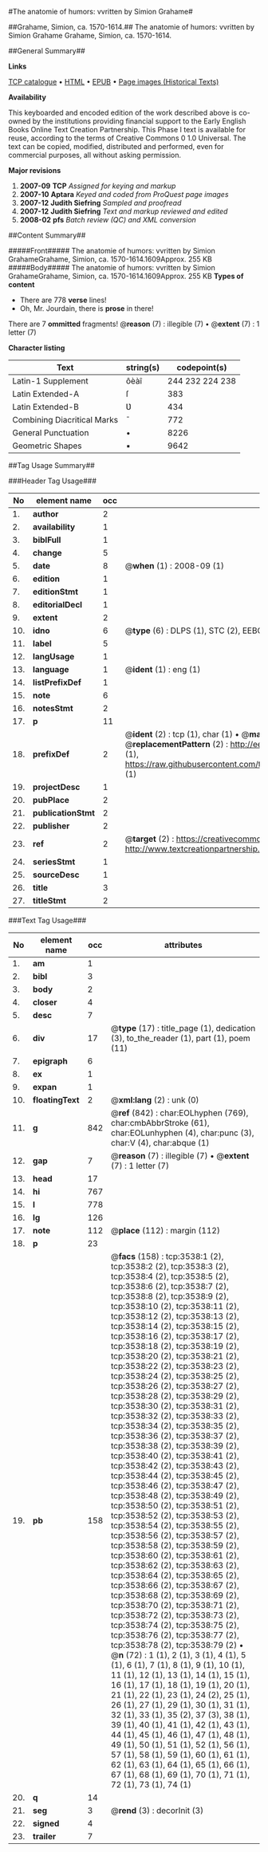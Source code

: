 #The anatomie of humors: vvritten by Simion Grahame#

##Grahame, Simion, ca. 1570-1614.##
The anatomie of humors: vvritten by Simion Grahame
Grahame, Simion, ca. 1570-1614.

##General Summary##

**Links**

[TCP catalogue](http://www.ota.ox.ac.uk/tcp/)  • 
[HTML](http://tei.it.ox.ac.uk/tcp/Texts-HTML/free/A02/A02021.html)  • 
[EPUB](http://tei.it.ox.ac.uk/tcp/Texts-EPUB/free/A02/A02021.epub) • 
[Page images (Historical Texts)](https://data.historicaltexts.jisc.ac.uk/view?pubId=eebo-99839139e&pageId=eebo-99839139e-3538-1)

**Availability**

This keyboarded and encoded edition of the
	       work described above is co-owned by the institutions
	       providing financial support to the Early English Books
	       Online Text Creation Partnership. This Phase I text is
	       available for reuse, according to the terms of Creative
	       Commons 0 1.0 Universal. The text can be copied,
	       modified, distributed and performed, even for
	       commercial purposes, all without asking permission.

**Major revisions**

1. __2007-09__ __TCP__ *Assigned for keying and markup*
1. __2007-10__ __Aptara__ *Keyed and coded from ProQuest page images*
1. __2007-12__ __Judith Siefring__ *Sampled and proofread*
1. __2007-12__ __Judith Siefring__ *Text and markup reviewed and edited*
1. __2008-02__ __pfs__ *Batch review (QC) and XML conversion*

##Content Summary##

#####Front#####
The anatomie of humors: vvritten by Simion GrahameGrahame, Simion, ca. 1570-1614.1609Approx. 255 KB 
#####Body#####
The anatomie of humors: vvritten by Simion GrahameGrahame, Simion, ca. 1570-1614.1609Approx. 255 KB 
**Types of content**

  * There are 778 **verse** lines!
  * Oh, Mr. Jourdain, there is **prose** in there!

There are 7 **ommitted** fragments! 
 @__reason__ (7) : illegible (7)  •  @__extent__ (7) : 1 letter (7)

**Character listing**


|Text|string(s)|codepoint(s)|
|---|---|---|
|Latin-1 Supplement|ôèàî|244 232 224 238|
|Latin Extended-A|ſ|383|
|Latin Extended-B|Ʋ|434|
|Combining             Diacritical Marks|̄|772|
|General Punctuation|•|8226|
|Geometric Shapes|▪|9642|

##Tag Usage Summary##

###Header Tag Usage###

|No|element name|occ|attributes|
|---|---|---|---|
|1.|__author__|2||
|2.|__availability__|1||
|3.|__biblFull__|1||
|4.|__change__|5||
|5.|__date__|8| @__when__ (1) : 2008-09 (1)|
|6.|__edition__|1||
|7.|__editionStmt__|1||
|8.|__editorialDecl__|1||
|9.|__extent__|2||
|10.|__idno__|6| @__type__ (6) : DLPS (1), STC (2), EEBO-CITATION (1), PROQUEST (1), VID (1)|
|11.|__label__|5||
|12.|__langUsage__|1||
|13.|__language__|1| @__ident__ (1) : eng (1)|
|14.|__listPrefixDef__|1||
|15.|__note__|6||
|16.|__notesStmt__|2||
|17.|__p__|11||
|18.|__prefixDef__|2| @__ident__ (2) : tcp (1), char (1)  •  @__matchPattern__ (2) : ([0-9\-]+):([0-9IVX]+) (1), (.+) (1)  •  @__replacementPattern__ (2) : http://eebo.chadwyck.com/downloadtiff?vid=$1&page=$2 (1), https://raw.githubusercontent.com/textcreationpartnership/Texts/master/tcpchars.xml#$1 (1)|
|19.|__projectDesc__|1||
|20.|__pubPlace__|2||
|21.|__publicationStmt__|2||
|22.|__publisher__|2||
|23.|__ref__|2| @__target__ (2) : https://creativecommons.org/publicdomain/zero/1.0/ (1), http://www.textcreationpartnership.org/docs/. (1)|
|24.|__seriesStmt__|1||
|25.|__sourceDesc__|1||
|26.|__title__|3||
|27.|__titleStmt__|2||


###Text Tag Usage###

|No|element name|occ|attributes|
|---|---|---|---|
|1.|__am__|1||
|2.|__bibl__|3||
|3.|__body__|2||
|4.|__closer__|4||
|5.|__desc__|7||
|6.|__div__|17| @__type__ (17) : title_page (1), dedication (3), to_the_reader (1), part (1), poem (11)|
|7.|__epigraph__|6||
|8.|__ex__|1||
|9.|__expan__|1||
|10.|__floatingText__|2| @__xml:lang__ (2) : unk (0)|
|11.|__g__|842| @__ref__ (842) : char:EOLhyphen (769), char:cmbAbbrStroke (61), char:EOLunhyphen (4), char:punc (3), char:V (4), char:abque (1)|
|12.|__gap__|7| @__reason__ (7) : illegible (7)  •  @__extent__ (7) : 1 letter (7)|
|13.|__head__|17||
|14.|__hi__|767||
|15.|__l__|778||
|16.|__lg__|126||
|17.|__note__|112| @__place__ (112) : margin (112)|
|18.|__p__|23||
|19.|__pb__|158| @__facs__ (158) : tcp:3538:1 (2), tcp:3538:2 (2), tcp:3538:3 (2), tcp:3538:4 (2), tcp:3538:5 (2), tcp:3538:6 (2), tcp:3538:7 (2), tcp:3538:8 (2), tcp:3538:9 (2), tcp:3538:10 (2), tcp:3538:11 (2), tcp:3538:12 (2), tcp:3538:13 (2), tcp:3538:14 (2), tcp:3538:15 (2), tcp:3538:16 (2), tcp:3538:17 (2), tcp:3538:18 (2), tcp:3538:19 (2), tcp:3538:20 (2), tcp:3538:21 (2), tcp:3538:22 (2), tcp:3538:23 (2), tcp:3538:24 (2), tcp:3538:25 (2), tcp:3538:26 (2), tcp:3538:27 (2), tcp:3538:28 (2), tcp:3538:29 (2), tcp:3538:30 (2), tcp:3538:31 (2), tcp:3538:32 (2), tcp:3538:33 (2), tcp:3538:34 (2), tcp:3538:35 (2), tcp:3538:36 (2), tcp:3538:37 (2), tcp:3538:38 (2), tcp:3538:39 (2), tcp:3538:40 (2), tcp:3538:41 (2), tcp:3538:42 (2), tcp:3538:43 (2), tcp:3538:44 (2), tcp:3538:45 (2), tcp:3538:46 (2), tcp:3538:47 (2), tcp:3538:48 (2), tcp:3538:49 (2), tcp:3538:50 (2), tcp:3538:51 (2), tcp:3538:52 (2), tcp:3538:53 (2), tcp:3538:54 (2), tcp:3538:55 (2), tcp:3538:56 (2), tcp:3538:57 (2), tcp:3538:58 (2), tcp:3538:59 (2), tcp:3538:60 (2), tcp:3538:61 (2), tcp:3538:62 (2), tcp:3538:63 (2), tcp:3538:64 (2), tcp:3538:65 (2), tcp:3538:66 (2), tcp:3538:67 (2), tcp:3538:68 (2), tcp:3538:69 (2), tcp:3538:70 (2), tcp:3538:71 (2), tcp:3538:72 (2), tcp:3538:73 (2), tcp:3538:74 (2), tcp:3538:75 (2), tcp:3538:76 (2), tcp:3538:77 (2), tcp:3538:78 (2), tcp:3538:79 (2)  •  @__n__ (72) : 1 (1), 2 (1), 3 (1), 4 (1), 5 (1), 6 (1), 7 (1), 8 (1), 9 (1), 10 (1), 11 (1), 12 (1), 13 (1), 14 (1), 15 (1), 16 (1), 17 (1), 18 (1), 19 (1), 20 (1), 21 (1), 22 (1), 23 (1), 24 (2), 25 (1), 26 (1), 27 (1), 29 (1), 30 (1), 31 (1), 32 (1), 33 (1), 35 (2), 37 (3), 38 (1), 39 (1), 40 (1), 41 (1), 42 (1), 43 (1), 44 (1), 45 (1), 46 (1), 47 (1), 48 (1), 49 (1), 50 (1), 51 (1), 52 (1), 56 (1), 57 (1), 58 (1), 59 (1), 60 (1), 61 (1), 62 (1), 63 (1), 64 (1), 65 (1), 66 (1), 67 (1), 68 (1), 69 (1), 70 (1), 71 (1), 72 (1), 73 (1), 74 (1)|
|20.|__q__|14||
|21.|__seg__|3| @__rend__ (3) : decorInit (3)|
|22.|__signed__|4||
|23.|__trailer__|7||
